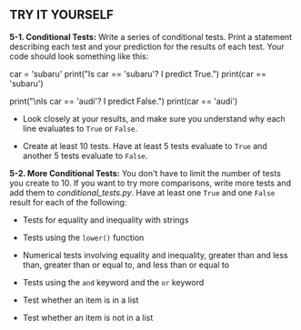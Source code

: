 

<a id="#page_82"></a>
TRY IT YOURSELF
---------------

<a id="#ch5exe1"></a>**5-1. Conditional Tests:** Write a series of conditional
tests. Print a statement describing each test and your prediction for
the results of each test. Your code should look something like this:

car = \'subaru\'
print(\"Is car == \'subaru\'? I predict True.\")
print(car == \'subaru\')

print(\"\\nIs car == \'audi\'? I predict False.\")
print(car == \'audi\')

 - Look closely at your results, and make sure you understand why each
line evaluates to `True` or `False`.

 - Create at least 10 tests. Have at least 5 tests evaluate to
`True` and another 5 tests evaluate to `False`.

<a id="#ch5exe2"></a>**5-2. More Conditional Tests:** You don't have to limit the
number of tests you create to 10. If you want to try more comparisons,
write more tests and add them to *conditional_tests.py*. Have at least
one `True` and one `False` result for each of the
following:

 - Tests for equality and inequality with strings

 - Tests using the `lower()` function

 - Numerical tests involving equality and inequality, greater than and
less than, greater than or equal to, and less than or equal to

 - Tests using the `and` keyword and the `or` keyword

 - Test whether an item is in a list

 - Test whether an item is not in a list
